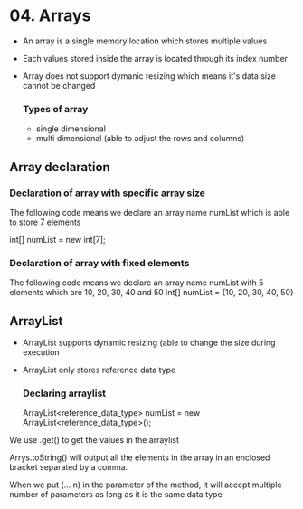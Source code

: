 # 04. Arrays
- An array is a single memory location which stores multiple values
- Each values stored inside the array is located through its index number
- Array does not support dymanic resizing which means it's data size cannot be changed

  ### Types of array
  - single dimensional 
  - multi dimensional (able to adjust the rows and columns)
  
## Array declaration

  ### Declaration of array with specific array size
  The following code means we declare an array name numList which is able to store 7 elements
  
  int[] numList = new int[7];

  ### Declaration of array with fixed elements
  The following code means we declare an array name numList with 5 elements which are 10, 20, 30, 40 and 50
  int[] numList = {10, 20, 30, 40, 50}

## ArrayList
- ArrayList supports dynamic resizing (able to change the size during execution
- ArrayList only stores reference data type

  ### Declaring arraylist
  ArrayList<reference_data_type> numList = new ArrayList<reference_data_type>();

We use .get() to get the values in the arraylist

Arrys.toString() will output all the elements in the array in an enclosed bracket separated by a comma.

When we put (... n) in the parameter of the method, it will accept multiple number of parameters as long as it is the same data type
